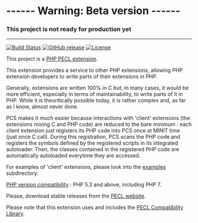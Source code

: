 # ------ Warning: Beta version ------ #

### This project is not ready for production yet

----------


[![Build Status](https://travis-ci.org/flaupretre/pecl-pcs.svg?branch=master)](https://travis-ci.org/flaupretre/pecl-pcs)
[![GitHub release](https://img.shields.io/github/release/flaupretre/pecl-pcs.svg)](https://pecl.php.net/package/pcs)
[![License](https://img.shields.io/badge/License-PHP-blue.svg)](http://php.net/license/3_01.txt)

This project is a [PHP PECL extension](http://pecl.php.net/package/pcs "PHP PECL extension").

This extension provides a service to other PHP extensions, allowing
PHP extension developers to write parts of their extensions in PHP.

Generally, extensions are written 100% in C but, in many cases, it would be more efficient, especially in terms of maintainability, to write parts of it in PHP.
While it is theoritically possible today, it is rather complex and, as far as I know, almost never done.

PCS makes it much easier because interactions with 'client' extensions (the extensions mixing C and PHP code) are reduced
to the bare minimum : each client extension just registers its PHP code into PCS once at MINIT time (just once C call). During this registration, PCS scans the PHP code and registers the symbols defined by the registered scripts in its integrated autoloader. Then, the classes contained in the registered
PHP code are automatically autoloaded everytime they are accessed.

For examples of 'client' extensions, please look into the [examples](https://github.com/flaupretre/pecl-pcs/tree/master/examples) subdirectory.

<u>PHP version compatibility</u> : PHP 5.3 and above, including PHP 7.

Please, download stable releases from the [PECL website](https://pecl.php.net/package/pcs).

Please note that this extension uses and includes the [PECL Compatibility Library](https://github.com/flaupretre/pecl-compat).
